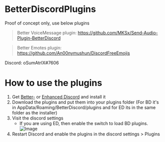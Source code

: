 # BetterDiscordPlugins
Proof of concept only, use below plugins

>Better VoiceMessage plugin: https://github.com/MKSx/Send-Audio-Plugin-BetterDiscord

>Better Emotes plugin: https://github.com/An00nymushun/DiscordFreeEmojis

Discord: oSumAtrIX#7606

# How to use the plugins
1. Get [Better-](https://enhanceddiscord.com) or [Enhanced Discord](https://betterdiscord.net/) and install it
1. Download the plugins and put them into your plugins folder (For BD it's in AppData/Roaming/BetterDiscord/plugins and for ED its in the same folder as the installer)
1. Visit the discord settings
	* If you are using ED, then enable the switch to load BD plugins. ![Image](https://i.imgur.com/BPzTLS4.png)
1. Restart Discord and enable the plugins in the discord settings > Plugins
